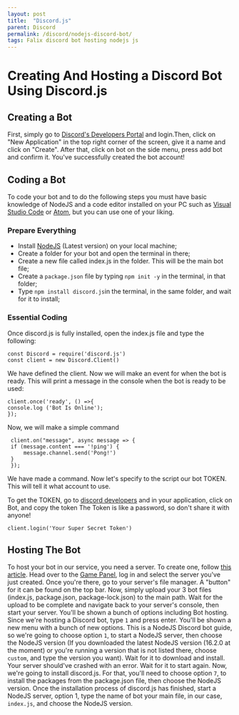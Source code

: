 ```yaml
---
layout: post
title:  "Discord.js"
parent: Discord
permalink: /discord/nodejs-discord-bot/
tags: Falix discord bot hosting nodejs js
---
```


# Creating And Hosting a Discord Bot Using Discord.js
## Creating a Bot
First, simply go to [Discord's Developers Portal](https://discord.com/developers/applications) and login.Then, click on "New Application" in the top right corner of the screen, give it a name and click on "Create". After that, click on bot on the side menu, press add bot and confirm it.
You've successfully created the bot account!

## Coding a Bot
To code your bot and to do the following steps you must have basic knowledge of NodeJS and a code editor installed on your PC such as [Visual Studio Code](https://code.visualstudio.com/) or [Atom](https://atom.io/), but you can use one of your liking.

### Prepare Everything
* Install [NodeJS](https://nodejs.org/) (Latest version) on your local machine;
* Create a folder for your bot and open the terminal in there;
* Create a new file called index.js in the folder. This will be the main bot file;
* Create a `package.json` file by typing `npm init -y` in the terminal, in that folder;
* Type `npm install discord.js`in the terminal, in the same folder, and wait for it to install;

### Essential Coding

Once discord.js is fully installed, open the index.js file and type the following:
```
const Discord = require('discord.js')
const client = new Discord.Client()
```

We have defined the client. Now we will make an event for when the bot is ready. This will print a message in the console when the bot is ready to be used:

```
client.once('ready', () =>{
console.log ('Bot Is Online');
});
```

Now, we will make a simple command

```
 client.on("message", async message => {
 if (message.content === '!ping') {
     message.channel.send('Pong!')
 }
 });
```

We have made a command. Now let's specify to the script our bot TOKEN. This will tell it what account to use.

To get the TOKEN, go to [discord developers](https://discord.com/developers/applications) and in your application, click on Bot, and copy the token
The Token is like a password, so don't share it with anyone!

`client.login('Your Super Secret Token')`

## Hosting The Bot

To host your bot in our service, you need a server. To create one, follow [this article](https://help.falixnodes.net/falix/general/getting-started/#creating-a-server). Head over to the [Game Panel](https://panel.falixnodes.net), log in and select the server you've just created. Once you're there, go to your server's file manager. A "button" for it can be found on the top bar. Now, simply upload your 3 bot files (index.js, package.json, package-lock.json) to the main path. Wait for the upload to be complete and navigate back to your server's console, then start your server. You'll be shown a bunch of options including Bot hosting. Since we're hosting a Discord bot, type `1` and press enter. You'll be shown a new menu with a bunch of new options. This is a NodeJS Discord bot guide, so we're going to choose option `1`, to start a NodeJS server, then choose the NodeJS version (If you downloaded the latest NodeJS version (16.2.0 at the moment) or you're running a version that is not listed there, choose `custom`, and type the version you want). Wait for it to download and install. Your server should've crashed with an error. Wait for it to start again. Now, we're going to install discord.js. For that, you'll need to choose option `7`, to install the packages from the package.json file, then choose the NodeJS version. Once the installation process of discord.js has finished, start a NodeJS server, option 1, type the name of bot your main file, in our case, `index.js`, and choose the NodeJS version.
